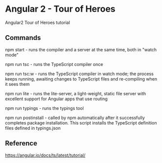 # Angular 2 - Tour of Heroes

Angular2 Tour of Heroes tutorial

## Commands

npm start - runs the compiler and a server at the same time, both in "watch mode"

npm run tsc - runs the TypeScript compiler once

npm run tsc:w - runs the TypeScript compiler in watch mode; the process keeps running, awaiting changes to TypeScript files and re-compiling when it sees them

npm run lite - runs the lite-server, a light-weight, static file server with excellent support for Angular apps that use routing

npm run typings - runs the typings tool

npm run postinstall - called by npm automatically after it successfully completes package installation. This script installs the TypeScript definition files defined in typings.json

## Reference

https://angular.io/docs/ts/latest/tutorial/
